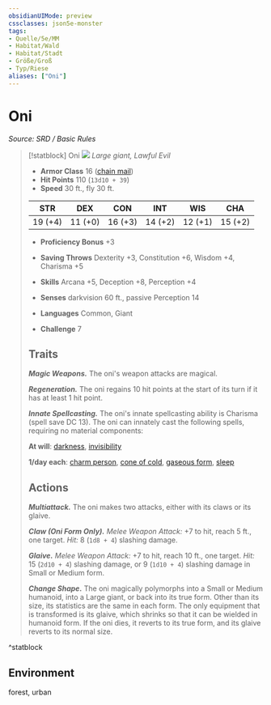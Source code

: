 ```yaml
---
obsidianUIMode: preview
cssclasses: json5e-monster
tags:
- Quelle/5e/MM
- Habitat/Wald
- Habitat/Stadt
- Größe/Groß
- Typ/Riese
aliases: ["Oni"]
---
```

# Oni
*Source: SRD / Basic Rules*  

> [!statblock] Oni
> ![](compendium/bestiary/giant/token/oni.png#token)
> *Large giant, Lawful Evil*
> 
> - **Armor Class** 16  ([chain mail](compendium/items/chain-mail.md))
> - **Hit Points** 110 (`13d10 + 39`)
> - **Speed** 30 ft., fly 30 ft.
> 
> |STR|DEX|CON|INT|WIS|CHA|
> |:---:|:---:|:---:|:---:|:---:|:---:|
> |19 (+4)|11 (+0)|16 (+3)|14 (+2)|12 (+1)|15 (+2)|
> 
> - **Proficiency Bonus** +3
> - **Saving Throws** Dexterity +3, Constitution +6, Wisdom +4, Charisma +5
> - **Skills** Arcana +5, Deception +8, Perception +4
> - **Senses** darkvision 60 ft., passive Perception 14
> 
> - **Languages** Common, Giant
> - **Challenge** 7
> 
> ## Traits
> 
> ***Magic Weapons.*** The oni's weapon attacks are magical.
> 
> ***Regeneration.*** The oni regains 10 hit points at the start of its turn if it has at least 1 hit point.
> 
> ***Innate Spellcasting.*** The oni's innate spellcasting ability is Charisma (spell save DC 13). The oni can innately cast the following spells, requiring no material components:
> 
> **At will**: [darkness](compendium/spells/darkness.md), [invisibility](compendium/spells/invisibility.md)
> 
> **1/day each**: [charm person](compendium/spells/charm-person.md), [cone of cold](compendium/spells/cone-of-cold.md), [gaseous form](compendium/spells/gaseous-form.md), [sleep](compendium/spells/sleep.md)
> 
> ## Actions
> 
> ***Multiattack.*** The oni makes two attacks, either with its claws or its glaive.
> 
> ***Claw (Oni Form Only).*** *Melee Weapon Attack:* +7 to hit, reach 5 ft., one target. *Hit:* 8 (`1d8 + 4`) slashing damage.
> 
> ***Glaive.*** *Melee Weapon Attack:* +7 to hit, reach 10 ft., one target. *Hit:* 15 (`2d10 + 4`) slashing damage, or 9 (`1d10 + 4`) slashing damage in Small or Medium form.
> 
> ***Change Shape.*** The oni magically polymorphs into a Small or Medium humanoid, into a Large giant, or back into its true form. Other than its size, its statistics are the same in each form. The only equipment that is transformed is its glaive, which shrinks so that it can be wielded in humanoid form. If the oni dies, it reverts to its true form, and its glaive reverts to its normal size.

^statblock

## Environment

forest, urban